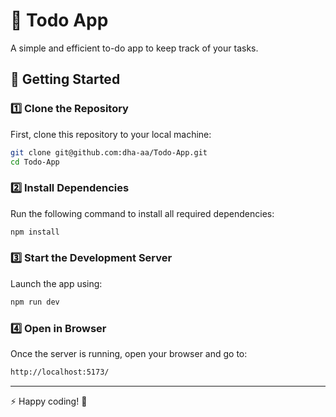 # 📌 Todo App  

A simple and efficient to-do app to keep track of your tasks.  

## 🚀 Getting Started  

### 1️⃣ Clone the Repository  
First, clone this repository to your local machine:  

```bash
git clone git@github.com:dha-aa/Todo-App.git
cd Todo-App
```

### 2️⃣ Install Dependencies  
Run the following command to install all required dependencies:  

```bash
npm install
```

### 3️⃣ Start the Development Server  
Launch the app using:  

```bash
npm run dev
```

### 4️⃣ Open in Browser  
Once the server is running, open your browser and go to:  

```bash
http://localhost:5173/
```

---

⚡ Happy coding! 🚀
